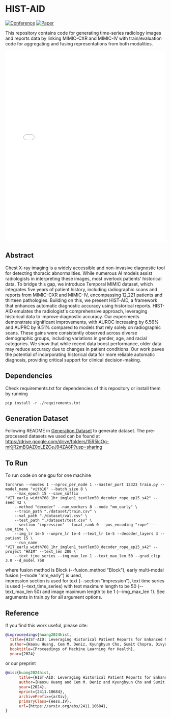 # HIST-AID
[![Conference](https://img.shields.io/badge/ML4H-2024-0EEDD7)](https://ahli.cc/ml4h/)
[![Paper](https://img.shields.io/badge/Paper-arxiv.2411.10684-FF6B6B)](https://arxiv.org/abs/2411.10684)
</div>

This repository contains code for generating time-series radiology images and reports data by linking MIMIC-CXR and 
MIMIC-IV with train/evaluation code for aggregating and fusing representations from both modalities.

<embed src="images/model.pdf" type="application/pdf" width="100%" height="600px" />

## Abstract
Chest X-ray imaging is a widely accessible and non-invasive diagnostic tool for detecting thoracic abnormalities. While numerous AI models assist radiologists in interpreting these images, most overlook patients' historical data. To bridge this gap, we introduce Temporal MIMIC dataset, which integrates five years of patient history, including radiographic scans and reports from MIMIC-CXR and MIMIC-IV, encompassing 12,221 patients and thirteen pathologies. Building on this, we present HIST-AID, a framework that enhances automatic diagnostic accuracy using historical reports. HIST-AID emulates the radiologist's comprehensive approach, leveraging historical data to improve diagnostic accuracy. Our experiments demonstrate significant improvements, with AUROC increasing by 6.56% and AUPRC by 9.51% compared to models that rely solely on radiographic scans. These gains were consistently observed across diverse demographic groups, including variations in gender, age, and racial categories. We show that while recent data boost performance, older data may reduce accuracy due to changes in patient conditions. Our work paves the potential of incorporating historical data for more reliable automatic diagnosis, providing critical support for clinical decision-making.

## Dependencies
Check requirements.txt for dependencies of this repository or install them by running
```
pip install -r ./requirements.txt
```

## Generation Dataset
Following README in [Generation Dataset](./data_generation) to generate dataset. The pre-processed datasets we used can be found at https://drive.google.com/drive/folders/15R5lcOg-mKjR2mBQAZ0oLEZCeJ94ZA8P?usp=sharing

## To Run
To run code on one gpu for one machine
```
torchrun --nnodes 1 --nproc_per_node 1 --master_port 12323 train.py --model_name "vitb16" --batch_size 8 \
    --max_epoch 15 --save_suffix "VIT_early_width768_1hr_imglen1_textlen50_decoder_rope_ep15_s42" --seed 42 \
    --method "decoder" --num_workers 8 --mode "mm_early" \
    --train_path "./dataset/train.csv" \
    --val_path "./dataset/val.csv" \
    --test_path "./dataset/test.csv" \
    --section "impression" --local_rank 0 --pos_encoding "rope" --use_time \
    --img_lr 1e-5 --unpre_lr 1e-4 --text_lr 1e-5 --decoder_layers 3 --patient 15 \
    --run_name "VIT_early_width768_1hr_imglen1_textlen50_decoder_rope_ep15_s42" --project "HAIM" --text_len 200 \
    --text_time_series --img_max_len 1 --text_max_len 50 --grad_clip 3.0 --d_model 768 
```
where fusion method is Block (--fusion_method "Block"), early multi-modal fusion (--mode "mm_early") is used,  
impression section is used for text (--section "impression"), text time series is used (--text_time_series)
with text maximum length to be 50 (--text_max_len 50) and image maximum length to be 1 (--img_max_len 1). 
See arguments in train.py for all argument options.

## Reference
If you find this work useful, please cite:

```bibtex
@inproceedings{huang2024hist,
  title={HIST-AID: Leveraging Historical Patient Reports for Enhanced Multi-Modal Automated Diagnosis},
  author={Haoxu Huang, Cem M. Deniz, Kyunghyun Cho, Sumit Chopra, Divyam Madaan},
  booktitle={Proceedings of Machine Learning for Health},
  year={2024}
```
or our preprint
```bibtex
@misc{huang2024hist,
      title={HIST-AID: Leveraging Historical Patient Reports for Enhanced Multi-Modal Automatic Diagnosis}, 
      author={Haoxu Huang and Cem M. Deniz and Kyunghyun Cho and Sumit Chopra and Divyam Madaan},
      year={2024},
      eprint={2411.10684},
      archivePrefix={arXiv},
      primaryClass={eess.IV},
      url={https://arxiv.org/abs/2411.10684}, 
}
```